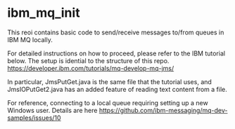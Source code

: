 # ibm_mq_init
This reoi contains basic code to send/receive messages to/from queues in IBM MQ locally.

For detailed instructions on how to proceed, please refer to the IBM tutorial below.
The setup is idential to the structure of this repo.
https://developer.ibm.com/tutorials/mq-develop-mq-jms/

In particular, JmsPutGet.java is the same file that the tutorial uses, and JmsIOPutGet2.java
has an added feature of reading text content from a file.

For reference, connecting to a local queue requiring setting up a new Windows user.
Details are here
https://github.com/ibm-messaging/mq-dev-samples/issues/10
